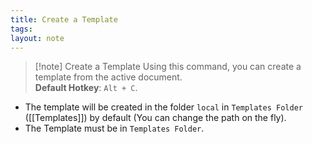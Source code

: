 ```yaml
---
title: Create a Template
tags: 
layout: note
---
```


> [!note] Create a Template
> Using this command, you can create a template from the active document.  
> **Default Hotkey**:  `Alt + C`.
> 

*  The template will be created in the folder `local` in `Templates Folder` ([[Templates]]) by default (You can change the path on the fly). 
*  The Template must be in  `Templates Folder`. 
